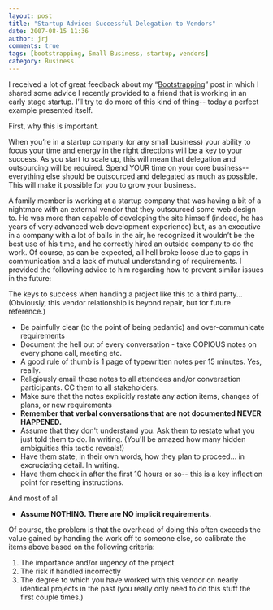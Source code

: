 ```yaml
---
layout: post
title: "Startup Advice: Successful Delegation to Vendors"
date: 2007-08-15 11:36
author: jrj
comments: true
tags: [bootstrapping, Small Business, startup, vendors]
category: Business
---
```

I received a lot of great feedback about my “<a title="Startup Advice: Bootstrapping It…" href="http://blog.jrj.org/2007/04/06/startup-advice-bootstrapping-it/">Bootstrapping</a>” post in which I shared some advice I recently provided to a friend that is working in an early stage startup. I’ll try to do more of this kind of thing-- today a perfect example presented itself.

First, why this is important.

When you’re in a startup company (or any small business) your ability to focus your time and energy in the right directions will be a key to your success. As you start to scale up, this will mean that delegation and outsourcing will be required. Spend YOUR time on your core business-- everything else should be outsourced and delegated as much as possible. This will make it possible for you to grow your business.

A family member is working at a startup company that was having a bit of a nightmare with an external vendor that they outsourced some web design to. He was more than capable of developing the site himself (indeed, he has years of very advanced web development experience) but, as an executive in a company with a lot of balls in the air, he recognized it wouldn’t be the best use of his time, and he correctly hired an outside company to do the work. Of course, as can be expected, all hell broke loose due to gaps in communication and a lack of mutual understanding of requirements. I provided the following advice to him regarding how to prevent similar issues in the future:
<div>The keys to success when handing a project like this to a third party... (Obviously, this vendor relationship is beyond repair, but for future reference.)
<ul>
	<li>Be painfully clear (to the point of being pedantic) and over-communicate requirements</li>
	<li>Document the hell out of every conversation - take COPIOUS notes on every phone call, meeting etc.</li>
	<li>A good rule of thumb is 1 page of typewritten notes per 15 minutes. Yes, really.</li>
	<li>Religiously email those notes to all attendees and/or conversation participants. CC them to all stakeholders.</li>
	<li>Make sure that the notes explicitly restate any action items, changes of plans, or new requirements</li>
	<li><span class="Apple-style-span" style="font-weight: bold">Remember that verbal conversations that are not documented NEVER HAPPENED.</span></li>
	<li>Assume that they don't understand you. Ask them to restate what you just told them to do. In writing. (You'll be amazed how many hidden ambiguities this tactic reveals!)</li>
	<li>Have them state, in their own words, how they plan to proceed... in excruciating detail. In writing.</li>
	<li>Have them check in after the first 10 hours or so-- this is a key inflection point for resetting instructions.</li>
</ul>
And most of all
<ul>
	<li><span class="Apple-style-span" style="font-weight: bold">Assume NOTHING. There are NO implicit requirements.
</span></li>
</ul>
Of course, the problem is that the overhead of doing this often exceeds the value gained by handing the work off to someone else, so calibrate the items above based on the following criteria:
<ol>
	<li>The importance and/or urgency of the project</li>
	<li>The risk if handled incorrectly</li>
	<li>The degree to which you have worked with this vendor on nearly identical projects in the past (you really only need to do this stuff the first couple times.)</li>
</ol>
</div>
